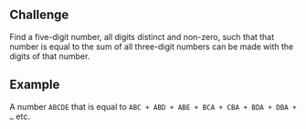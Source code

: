 ## Challenge
Find a five-digit number, all digits distinct and non-zero, such that that number is equal to the sum of all three-digit numbers can be made with the digits of that number.

## Example
A number `ABCDE` that is equal to `ABC + ABD + ABE + BCA + CBA + BDA + DBA + …` etc.